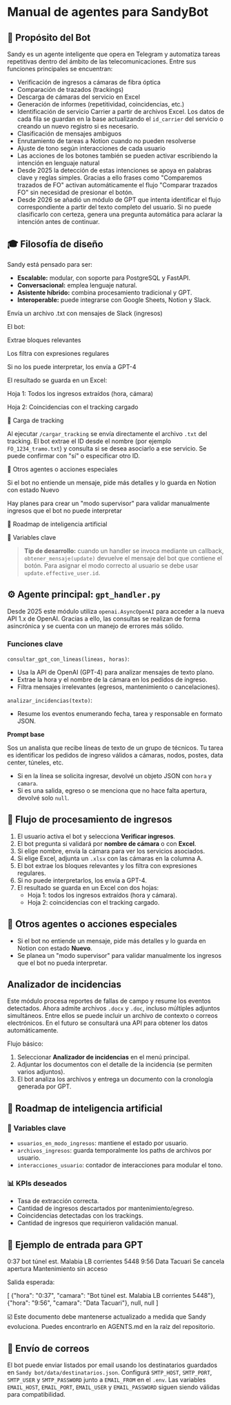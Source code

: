 # Manual de agentes para SandyBot

## 🧠 Propósito del Bot

Sandy es un agente inteligente que opera en Telegram y automatiza tareas repetitivas dentro del ámbito de las telecomunicaciones. Entre sus funciones principales se encuentran:

- Verificación de ingresos a cámaras de fibra óptica
- Comparación de trazados (trackings)
- Descarga de cámaras del servicio en Excel
- Generación de informes (repetitividad, coincidencias, etc.)
- Identificación de servicio Carrier a partir de archivos Excel. Los datos de
  cada fila se guardan en la base actualizando el `id_carrier` del servicio o
  creando un nuevo registro si es necesario.
- Clasificación de mensajes ambiguos
- Enrutamiento de tareas a Notion cuando no pueden resolverse
- Ajuste de tono según interacciones de cada usuario
- Las acciones de los botones también se pueden activar escribiendo la intención en lenguaje natural
- Desde 2025 la detección de estas intenciones se apoya en palabras clave
  y reglas simples. Gracias a ello frases como "Comparemos trazados de FO"
  activan automáticamente el flujo "Comparar trazados FO" sin necesidad de
  presionar el botón.
- Desde 2026 se añadió un módulo de GPT que intenta identificar el flujo
  correspondiente a partir del texto completo del usuario.
  Si no puede clasificarlo con certeza, genera una pregunta automática
  para aclarar la intención antes de continuar.

## 🎓 Filosofía de diseño

Sandy está pensado para ser:

- **Escalable:** modular, con soporte para PostgreSQL y FastAPI.
- **Conversacional:** emplea lenguaje natural.
- **Asistente híbrido:** combina procesamiento tradicional y GPT.
- **Interoperable:** puede integrarse con Google Sheets, Notion y Slack.


Envía un archivo .txt con mensajes de Slack (ingresos)

El bot:

Extrae bloques relevantes

Los filtra con expresiones regulares

Si no los puede interpretar, los envía a GPT-4

El resultado se guarda en un Excel:

Hoja 1: Todos los ingresos extraídos (hora, cámara)

Hoja 2: Coincidencias con el tracking cargado

🔹 Carga de tracking

Al ejecutar `/cargar_tracking` se envía directamente el archivo `.txt` del
tracking. El bot extrae el ID desde el nombre (por ejemplo `FO_1234_tramo.txt`)
y consulta si se desea asociarlo a ese servicio. Se puede confirmar con "sí" o
especificar otro ID.

💼 Otros agentes o acciones especiales

Si el bot no entiende un mensaje, pide más detalles y lo guarda en Notion con estado Nuevo

Hay planes para crear un "modo supervisor" para validar manualmente ingresos que el bot no puede interpretar

🧰 Roadmap de inteligencia artificial



🔧 Variables clave

> **Tip de desarrollo:** cuando un handler se invoca mediante un callback,
> `obtener_mensaje(update)` devuelve el mensaje del bot que contiene el botón.
> Para asignar el modo correcto al usuario se debe usar
> `update.effective_user.id`.

## ⚙️ Agente principal: `gpt_handler.py`

Desde 2025 este módulo utiliza ``openai.AsyncOpenAI`` para acceder a la nueva API 1.x de OpenAI. Gracias a ello, las consultas se realizan de forma asincrónica y se cuenta con un manejo de errores más sólido.

### Funciones clave

`consultar_gpt_con_lineas(lineas, horas)`:

- Usa la API de OpenAI (GPT-4) para analizar mensajes de texto plano.
- Extrae la hora y el nombre de la cámara en los pedidos de ingreso.
- Filtra mensajes irrelevantes (egresos, mantenimiento o cancelaciones).

`analizar_incidencias(texto)`:
- Resume los eventos enumerando fecha, tarea y responsable en formato JSON.


**Prompt base**

Sos un analista que recibe líneas de texto de un grupo de técnicos.
Tu tarea es identificar los pedidos de ingreso válidos a cámaras, nodos, postes, data center, túneles, etc.
- Si en la línea se solicita ingresar, devolvé un objeto JSON con `hora` y `camara`.
- Si es una salida, egreso o se menciona que no hace falta apertura, devolvé solo `null`.

## 🔹 Flujo de procesamiento de ingresos

1. El usuario activa el bot y selecciona **Verificar ingresos**.
2. El bot pregunta si validará por **nombre de cámara** o con **Excel**.
3. Si elige nombre, envía la cámara para ver los servicios asociados.
4. Si elige Excel, adjunta un `.xlsx` con las cámaras en la columna A.
5. El bot extrae los bloques relevantes y los filtra con expresiones regulares.
6. Si no puede interpretarlos, los envía a GPT-4.
7. El resultado se guarda en un Excel con dos hojas:
   - Hoja 1: todos los ingresos extraídos (hora y cámara).
   - Hoja 2: coincidencias con el tracking cargado.

## 💼 Otros agentes o acciones especiales

- Si el bot no entiende un mensaje, pide más detalles y lo guarda en Notion con estado **Nuevo**.
- Se planea un "modo supervisor" para validar manualmente los ingresos que el bot no pueda interpretar.

## Analizador de incidencias

Este módulo procesa reportes de fallas de campo y resume los eventos detectados. Ahora admite archivos `.docx` y `.doc`, incluso múltiples adjuntos simultáneos. Entre ellos se puede incluir un archivo de contexto o correos electrónicos. En el futuro se consultará una API para obtener los datos automáticamente.

Flujo básico:
1. Seleccionar **Analizador de incidencias** en el menú principal.
2. Adjuntar los documentos con el detalle de la incidencia (se permiten varios adjuntos).
3. El bot analiza los archivos y entrega un documento con la cronología generada por GPT.

## 🧰 Roadmap de inteligencia artificial



### 🔧 Variables clave

- `usuarios_en_modo_ingresos`: mantiene el estado por usuario.
- `archivos_ingresos`: guarda temporalmente los paths de archivos por usuario.
- `interacciones_usuario`: contador de interacciones para modular el tono.

### 📊 KPIs deseados

- Tasa de extracción correcta.
- Cantidad de ingresos descartados por mantenimiento/egreso.
- Coincidencias detectadas con los trackings.
- Cantidad de ingresos que requirieron validación manual.

## 🎨 Ejemplo de entrada para GPT

0:37 bot túnel est. Malabia LB corrientes 5448
9:56 Data Tacuari
Se cancela apertura
Mantenimiento sin acceso

Salida esperada:

[
  {"hora": "0:37", "camara": "Bot túnel est. Malabia LB corrientes 5448"},
  {"hora": "9:56", "camara": "Data Tacuari"},
  null,
  null
]

☑️ Este documento debe mantenerse actualizado a medida que Sandy evoluciona. Puedes encontrarlo en AGENTS.md en la raíz del repositorio.

## 📧 Envío de correos

El bot puede enviar listados por email usando los destinatarios guardados en `Sandy bot/data/destinatarios.json`. Configurá `SMTP_HOST`, `SMTP_PORT`, `SMTP_USER` y `SMTP_PASSWORD` junto a `EMAIL_FROM` en el `.env`. Las variables `EMAIL_HOST`, `EMAIL_PORT`, `EMAIL_USER` y `EMAIL_PASSWORD` siguen siendo válidas para compatibilidad.

